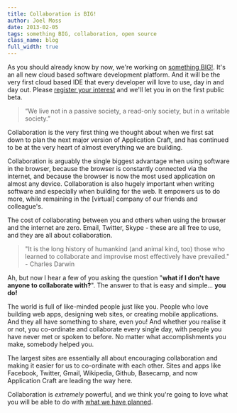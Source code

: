 ```yaml
---
title: Collaboration is BIG!
author: Joel Moss
date: 2013-02-05
tags: something BIG, collaboration, open source
class_name: blog
full_width: true
---
```


As you should already know by now, we're working on [something BIG!](/blog/2013/01/something-big-is-coming/). It's an all new cloud based software development platform. And it will be the very first cloud based IDE that every developer will love to use, day in and day out. Please [register your interest](http://crafted.applicationcraft.com/) and we'll let you in on the first public beta.

> “We live not in a passive society, a read-only society, but in a writable society.”

Collaboration is the very first thing we thought about when we first sat down to plan the next major version of Application Craft, and has continued to be at the very heart of almost everything we are building.

Collaboration is arguably the single biggest advantage when using software in the browser, because the browser is constantly connected via the internet, and because the browser is now the most used application on almost any device. Collaboration is also hugely important when writing software and especially when building for the web. It empowers us to do more, while remaining in the [virtual] company of our friends and colleague's.

The cost of collaborating between you and others when using the browser and the internet are zero. Email, Twitter, Skype - these are all free to use, and they are all about collaboration.

> "It is the long history of humankind (and animal kind, too) those who learned to collaborate and improvise most effectively have prevailed." - Charles Darwin

Ah, but now I hear a few of you asking the question "**what if I don't have anyone to collaborate with?**". The answer to that is easy and simple... **you do!**

The world is full of like-minded people just like you. People who love building web apps, designing web sites, or creating mobile applications. And they all have something to share, even you! And whether you realise it or not, you co-ordinate and collaborate every single day, with people you have never met or spoken to before. No matter what accomplishments you make, somebody helped you.

The largest sites are essentially all about encouraging collaboration and making it easier for us to co-ordinate with each other. Sites and apps like Facebook, Twitter, Gmail, Wikipedia, Github, Basecamp, and now Application Craft are leading the way here.

Collaboration is *extremely* powerful, and we think you're going to love what you will be able to do with [what we have planned](http://crafted.applicationcraft.com/).